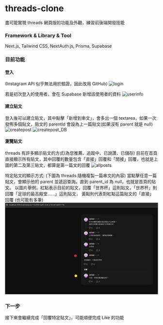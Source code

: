# threads-clone

盡可能實現 threads 網頁版的功能及外觀，練習前後端開發技能

### Framework & Library & Tool

Next.js, Tailwind CSS, NextAuth.js, Prisma, Supabase

### 目前功能

#### 登入

(Instagram API 似乎無法用於驗證，因此改用 GitHub)
![login](https://github.com/user-attachments/assets/249eefe5-224d-44bc-936a-b9d22f229006)

若是初次登入的使用者，會在 Supabase 新增該使用者的資料
![userinfo](https://github.com/user-attachments/assets/5afd1e1a-7061-4f42-9498-1bb88f9f9658)

#### 建立貼文

登入後可以建立貼文，其中點擊「新增到串文」，會多出一個 textarea，如果一次發佈多個貼文，貼文的 parentId 會設為上一篇貼文(如果沒有 parent 就是 null)
![createpost](https://github.com/user-attachments/assets/57ba69a0-7b23-47f8-b133-65124f1a7032)
![createpost_DB](https://github.com/user-attachments/assets/86eb290f-e7d3-458b-89d8-7240fbce6188)

#### 瀏覽貼文

threads 有許多顯示貼文的方式(為您推薦、追蹤中、已說讚、已儲存)
目前在首頁直接顯示所有貼文，其中回覆的數量包含「直接」回覆和「間接」回覆，也就是上圖的第二及第三貼文，都算是第一篇文的回覆
![allposts](https://github.com/user-attachments/assets/98e9b30d-274f-444c-934e-9b513af60a0f)

特定貼文的顯示方式:
(下圖為 threads 隨機複製一篇串文的內容)
當點擊任意一篇貼文，會顯示他的 parent 並遞迴查詢，直到 parent_id 為 null，也就是首頁的貼文。
以圖片舉例，紅點表示目前的貼文，回覆「世界杯」這則貼文，「世界杯」則回覆「足球的最高殿堂......」這則貼文，
黃點則代表對紅點這篇貼文的「直接」回覆 (也可能有多筆)
![nested-posts](./public/readme/nested-posts.png)

### 下一步

接下來會繼續完成「回覆特定貼文」，可能順便完成 Like 的功能
